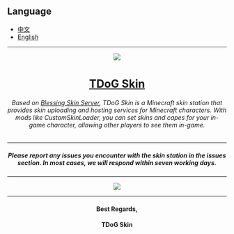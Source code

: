 ## Language

- [中文](https://github.com/zoe-may/TDoG-Skin)
- [English](README_en.md)
---
<div align=center><img src="https://github.com/615303619/TDoG-Skin/assets/71170887/d75b3ddf-6ec5-4bc7-afe0-092385d9279b"></div>

# <div align="center" style="font-size:25px">[TDoG Skin](https://skin.tdogmc.top/)</div>
###### <p align="center">Based on [Blessing Skin Server](https://github.com/bs-community/blessing-skin-server), TDoG Skin is a Minecraft skin station that provides skin uploading and hosting services for Minecraft characters. With mods like CustomSkinLoader, you can set skins and capes for your in-game character, allowing other players to see them in-game.</p>  
---
##### <p align="center">Please report any issues you encounter with the skin station in the issues section. In most cases, we will respond within seven working days.</p>

---

  <div align=center><img src="https://github.com/615303619/TDoG-Skin/assets/71170887/94f287cc-40e0-435c-8da0-99b7bf6ef953"></div>

---

#### <p align="center">Best Regards,</p>  
#### <p align="center">TDoG Skin</p>
